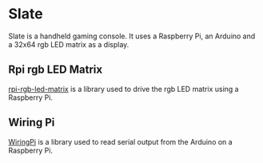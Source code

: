 # Slate
Slate is a handheld gaming console. It uses a Raspberry Pi, an Arduino and a 32x64 rgb LED matrix as a display.

## Rpi rgb LED Matrix
[rpi-rgb-led-matrix](https://github.com/hzeller/rpi-rgb-led-matrix) is a library used to drive the rgb LED matrix using a Raspberry Pi.

## Wiring Pi
[WiringPi](https://github.com/WiringPi/WiringPi) is a library used to read serial output from the Arduino on a Raspberry Pi.